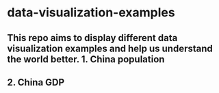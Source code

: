 # data-visualization-examples
This repo aims to display different data visualization examples and help us understand the world better.
**1. China population**
----------------
**2. China GDP**
------------
